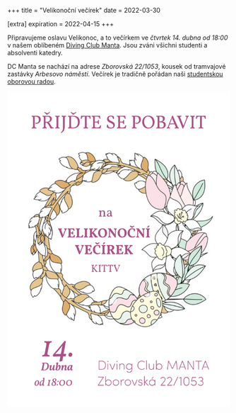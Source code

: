 +++
title = "Velikonoční večírek"
date = 2022-03-30

[extra]
expiration = 2022-04-15
+++

Připravujeme oslavu Velikonoc, a to večírkem ve *čtvrtek 14.&nbsp;dubna od&nbsp;18:00* v&nbsp;našem oblíbeném [Diving Club Manta](http://dcmanta.cz/cafebarmanta.html). Jsou zváni všichni studenti a absolventi katedry.

<!-- more -->

DC Manta se nachází na adrese *Zborovská 22/1053*, kousek od tramvajové zastávky *Arbesovo náměstí*. Večírek je tradičně pořádan naši [studentskou oborovou radou](https://sor.it.pedf.cuni.cz).

![](letacek.png)
